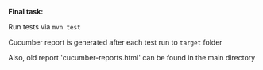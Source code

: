 **Final task:**

Run tests via `mvn test`

Cucumber report is generated after each test run to `target` folder

Also, old report 'cucumber-reports.html' can be found in the main directory